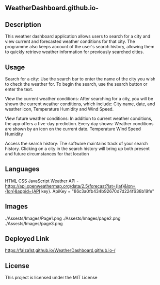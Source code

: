 ## WeatherDashboard.github.io-

## Description
This weather dashboard application allows users to search for a city and view current and forecasted weather conditions for that city. The programme also keeps account of the user's search history, allowing them to quickly retrieve weather information for previously searched cities.

## Usage 
Search for a city:
Use the search bar to enter the name of the city you wish to check the weather for.
To begin the search, use the search button or enter the text.

View the current weather conditions:
After searching for a city, you will be shown the current weather conditions, which include:
City name, date, and weather icon, Temperature Humidity and Wind Speed.

View future weather conditions:
In addition to current weather conditions, the app offers a five-day prediction. 
Every day shows:
Weather conditions are shown by an icon on the current date.
Temperature
Wind Speed
Humidity

Access the search history:
The software maintains track of your search history.
Clicking on a city in the search history will bring up both present and future circumstances for that location

## Languages 
HTML
CSS
JavaScript
Weather API - https://api.openweathermap.org/data/2.5/forecast?lat={lat}&lon={lon}&appid={API key}.
ApiKey = "86c3a0fb434b92670d7d224f638b19fe"

## Images 
./Assests/Images/Page1.png
./Assests/Images/page2.png
./Assests/Images/page3.png

## Deployed Link 
https://faiza1st.github.io/WeatherDashboard.github.io-/


## License
This project is licensed under the MIT License